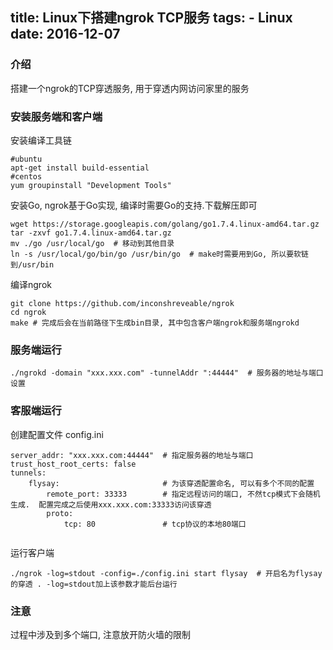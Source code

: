 title: Linux下搭建ngrok TCP服务
tags:
	- Linux
date: 2016-12-07
---

### 介绍

搭建一个ngrok的TCP穿透服务, 用于穿透内网访问家里的服务
<end></end>

### 安装服务端和客户端

安装编译工具链

```
#ubuntu
apt-get install build-essential
#centos
yum groupinstall "Development Tools"
```

安装Go, ngrok基于Go实现, 编译时需要Go的支持.下载解压即可

```
wget https://storage.googleapis.com/golang/go1.7.4.linux-amd64.tar.gz
tar -zxvf go1.7.4.linux-amd64.tar.gz
mv ./go /usr/local/go  # 移动到其他目录
ln -s /usr/local/go/bin/go /usr/bin/go  # make时需要用到Go, 所以要软链到/usr/bin 
```

编译ngrok

```
git clone https://github.com/inconshreveable/ngrok
cd ngrok
make # 完成后会在当前路径下生成bin目录, 其中包含客户端ngrok和服务端ngrokd
```

### 服务端运行

```
./ngrokd -domain "xxx.xxx.com" -tunnelAddr ":44444"  # 服务器的地址与端口设置
```

### 客服端运行

创建配置文件 config.ini   

```
server_addr: "xxx.xxx.com:44444"  # 指定服务器的地址与端口
trust_host_root_certs: false
tunnels:
    flysay:                       # 为该穿透配置命名, 可以有多个不同的配置
        remote_port: 33333        # 指定远程访问的端口, 不然tcp模式下会随机生成.  配置完成之后使用xxx.xxx.com:33333访问该穿透
        proto:
            tcp: 80               # tcp协议的本地80端口
            
```

运行客户端

```
./ngrok -log=stdout -config=./config.ini start flysay  # 开启名为flysay的穿透 . -log=stdout加上该参数才能后台运行
```

### 注意

过程中涉及到多个端口, 注意放开防火墙的限制
